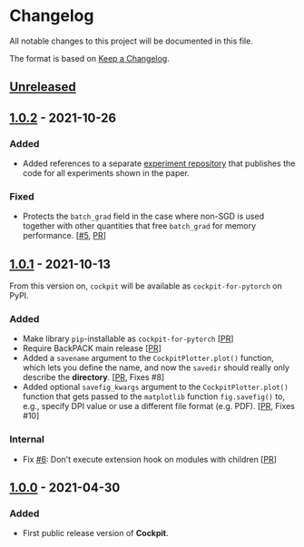 # Changelog

All notable changes to this project will be documented in this file.

The format is based on [Keep a Changelog](https://keepachangelog.com/en/1.0.0/).

## [Unreleased]

## [1.0.2] - 2021-10-26

### Added

- Added references to a separate [experiment repository](https://github.com/fsschneider/cockpit-experiments) that publishes the code for all experiments shown in the paper.

### Fixed

- Protects the `batch_grad` field in the case where non-SGD is used together with other quantities that free `batch_grad` for memory performance. [[#5](https://github.com/f-dangel/cockpit/issues/5), [PR](https://github.com/f-dangel/cockpit/pull/18)]

## [1.0.1] - 2021-10-13

From this version on, `cockpit` will be available as `cockpit-for-pytorch` on
PyPI.

### Added
- Make library `pip`-installable as `cockpit-for-pytorch`
  [[PR](https://github.com/f-dangel/cockpit/pull/17)]
- Require BackPACK main release
  [[PR](https://github.com/f-dangel/cockpit/pull/12)]
- Added a `savename` argument to the `CockpitPlotter.plot()` function, which lets you define the name, and now the `savedir` should really only describe the **directory**. [[PR](https://github.com/f-dangel/cockpit/pull/16), Fixes #8]
- Added optional `savefig_kwargs` argument to the `CockpitPlotter.plot()` function that gets passed to the `matplotlib` function `fig.savefig()` to, e.g., specify DPI value or use a different file format (e.g. PDF). [[PR](https://github.com/f-dangel/cockpit/pull/16), Fixes #10]

### Internal
- Fix [#6](https://github.com/f-dangel/cockpit/issues/6): Don't execute
  extension hook on modules with children
  [[PR](https://github.com/f-dangel/cockpit/pull/7)]

## [1.0.0] - 2021-04-30

### Added

- First public release version of **Cockpit**.

[Unreleased]: https://github.com/f-dangel/cockpit/compare/v1.0.2...HEAD
[1.0.2]: https://github.com/f-dangel/cockpit/compare/1.0.1...1.0.2
[1.0.1]: https://github.com/f-dangel/cockpit/compare/1.0.0...1.0.1
[1.0.0]: https://github.com/f-dangel/cockpit/releases/tag/1.0.0
